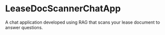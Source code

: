 # LeaseDocScannerChatApp
A chat application developed using RAG that scans your lease document to answer questions. 
